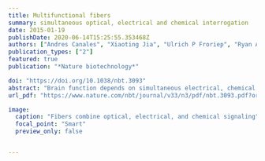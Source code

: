 ```yaml
---
title: Multifunctional fibers
summary: simultaneous optical, electrical and chemical interrogation
date: 2015-01-19
publishDate: 2020-06-14T15:25:55.353468Z
authors: ["Andres Canales", "Xiaoting Jia", "Ulrich P Froriep", "Ryan A Koppes", "Christina Tringides", "Jennifer Selvidge", "Chi Lu", "Chong Hou", "Lei Wei", "Yoel Fink", "Polina Anikeeva"]
publication_types: ["2"]
featured: true
publication: "*Nature biotechnology*"

doi: "https://doi.org/10.1038/nbt.3093"
abstract: "Brain function depends on simultaneous electrical, chemical and mechanical signaling at the cellular level. This multiplicity has confounded efforts to simultaneously measure or modulate these diverse signals in vivo. Here we present fiber probes that allow for simultaneous optical stimulation, neural recording and drug delivery in behaving mice with high resolution. These fibers are fabricated from polymers by means of a thermal drawing process that allows for the integration of multiple materials and interrogation modalities into neural probes. Mechanical, electrical, optical and microfluidic measurements revealed high flexibility and functionality of the probes under bending deformation. Long-term in vivo recordings, optogenetic stimulation, drug perturbation and analysis of tissue response confirmed that our probes can form stable brain-machine interfaces for at least 2 months. We expect that our multifunctional fibers will permit more detailed manipulation and analysis of neural circuits deep in the brain of behaving animals than achievable before."
url_pdf: "https://www.nature.com/nbt/journal/v33/n3/pdf/nbt.3093.pdf?origin=ppub"

image:
  caption: "Fibers combine optical, electrical, and chemical signaling"
  focal_point: "Smart"
  preview_only: false


---
```



